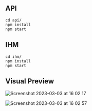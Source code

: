 ## API

```
cd api/
npm install
npm start
```

## IHM

```
cd ihm/
npm install
npm start
```

## Visual Preview

![Screenshot 2023-03-03 at 16 02 17](https://user-images.githubusercontent.com/89834824/222754647-c95aa44d-aa8a-41e2-9f65-195e4c99f51b.png)

![Screenshot 2023-03-03 at 16 02 57](https://user-images.githubusercontent.com/89834824/222754662-bfb799a9-e43a-4b29-aad8-c8e3f903d86c.png)
